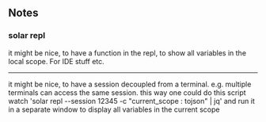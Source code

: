 ## Notes

### solar repl

it might be nice, to have a function in the repl, to show all variables in the local scope.
For IDE stuff etc.

---

it might be nice, to have a session decoupled from a terminal.
e.g. multiple terminals can access the same session. this way one could do this script
    watch 'solar repl --session 12345 -c "current_scope : tojson" | jq'
and run it in a separate window to display all variables in the current scope
